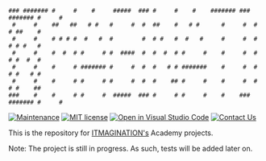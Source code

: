 ```
### ####### #     #    #     #####  ### #     #    #    ####### ### ####### #     # 
 #     #    ##   ##   # #   #     #  #  ##    #   # #      #     #  #     # ##    # 
 #     #    # # # #  #   #  #        #  # #   #  #   #     #     #  #     # # #   # 
 #     #    #  #  # #     # #  ####  #  #  #  # #     #    #     #  #     # #  #  # 
 #     #    #     # ####### #     #  #  #   # # #######    #     #  #     # #   # # 
 #     #    #     # #     # #     #  #  #    ## #     #    #     #  #     # #    ## 
###    #    #     # #     #  #####  ### #     # #     #    #    ### ####### #     # 
```
[![Maintenance](https://img.shields.io/badge/Maintained%3F-yes-green.svg)](https://GitHub.com/Naereen/StrapDown.js/graphs/commit-activity)
[![MIT license](https://img.shields.io/badge/License-MIT-blue.svg)](https://lbesson.mit-license.org/)
[![Open in Visual Studio Code](https://open.vscode.dev/badges/open-in-vscode.svg)](https://open.vscode.dev/itmaginationdemos/Trainings)
[![Contact Us](https://img.shields.io/badge/Contact+Us-ITMAGINATION-black.svg)](mailto:artur.labudzinski@itmagination.com?cc=aleksander.jess@itmagination.com)


This is the repository for [ITMAGINATION's](https://itmagination.com) Academy projects.

Note:
The project is still in progress. As such, tests will be added later on.